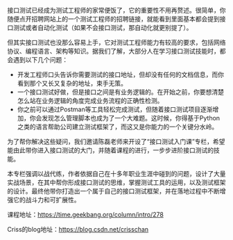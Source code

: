 接口测试已经成为测试工程师的家常便饭了，它的重要性不用再赘述。很简单，你随便点开招聘网站上的一个测试工程师的招聘链接，就能看到里面基本都会提到接口测试或者自动化测试（如果不会接口测试，那自动化就更别提了）。

但其实接口测试也没那么容易上手，它对测试工程师能力有较高的要求，包括网络协议、编程语言、架构等知识。据我们了解，大部分人在学习接口测试技能时，都会遇到以下几个问题：

-   开发工程师口头告诉你需要测试的接口地址，但却没有任何的文档信息，而你看到那个又长又复杂的地址，束手无策。
-   一个接口测试好做，但是接口之间是有业务逻辑的。在开始之前，你要想清楚怎么站在业务逻辑的角度完成业务流程的正确性检测。
-   你之前可以通过Postman等工具轻松完成测试，但随着接口测试项目逐渐增加，你会发现怎么管理脚本也成为了一个大难题。这时候，你得基于Python之类的语言帮助公司建立测试框架了，而这又是你能力的一个关键分水岭。

为了帮你解决这些疑问，我们邀请陈磊老师来开设了“接口测试入门课”专栏，希望能由此带你进入接口测试的大门，并随着课程的进行，一步步进阶接口测试的技能。

本专栏强调以战代练，作者依据自己在十多年职业生涯中碰到的问题，设计了大量实战场景，在其中帮你形成接口测试的思维，掌握测试工具的运用，以及测试框架的设计。最终他带你打造出一个属于自己的接口测试框架，并在落地过程中不断增强它的战斗力和可扩展性。


课程地址：https://time.geekbang.org/column/intro/278  

Criss的blog地址：https://blog.csdn.net/crisschan  
